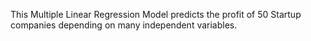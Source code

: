 This Multiple Linear Regression Model predicts the profit of 50 Startup companies depending on many independent variables.
